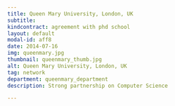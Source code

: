 ```yaml
---
title: Queen Mary University, London, UK
subtitle: 
kindcontract: agreement with phd school
layout: default
modal-id: aff8
date: 2014-07-16
img: queenmary.jpg 
thumbnail: queenmary_thumb.jpg
alt: Queen Mary University, London, UK
tag: network
department: queenmary_department
description: Strong partnership on Computer Science

---
```

